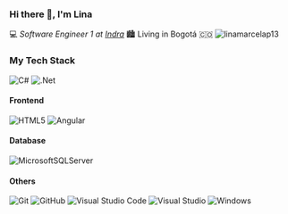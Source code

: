 ### Hi there 👋, I'm Lina

<!--[![Linkedin](https://img.shields.io/badge/-LinkedIn-blue?style=flat-square&logo=Linkedin&logoColor=white&link=https://www.linkedin.com/in/lina-prieto/)](https://www.linkedin.com/in/lina-prieto/)
[![Gmail](https://img.shields.io/badge/-Gmail-c14438?style=flat-square&logo=Gmail&logoColor=white&link=mailto:prietolina13@gmail.com)](mailto:prietolina13@gmail.com)-->

:computer: _Software Engineer 1 at [Indra](https://www.indracompany.com/)_ 🏙️ Living in Bogotá :colombia:
![linamarcelap13]([https://github.com/Gaboso/Gaboso/blob/master/github_cover.png](https://twitter.com/linamarcelap13/header_photo) "linamarcelap13")

### My Tech Stack

![C#](https://img.shields.io/badge/c%23-%23239120.svg?style=for-the-badge&logo=c-sharp&logoColor=white)
![.Net](https://img.shields.io/badge/.NET-5C2D91?style=for-the-badge&logo=.net&logoColor=white)

#### Frontend
![HTML5](https://img.shields.io/badge/html5-%23E34F26.svg?style=for-the-badge&logo=html5&logoColor=white)
![Angular](https://img.shields.io/badge/angular-%23DD0031.svg?style=for-the-badge&logo=angular&logoColor=white)

#### Database

![MicrosoftSQLServer](https://img.shields.io/badge/Microsoft%20SQL%20Sever-CC2927?style=for-the-badge&logo=microsoft%20sql%20server&logoColor=white)

#### Others
![Git](https://img.shields.io/badge/git-%23F05033.svg?style=for-the-badge&logo=git&logoColor=white)
![GitHub](https://img.shields.io/badge/github-%23121011.svg?style=for-the-badge&logo=github&logoColor=white)
![Visual Studio Code](https://img.shields.io/badge/Visual%20Studio%20Code-0078d7.svg?style=for-the-badge&logo=visual-studio-code&logoColor=white)
![Visual Studio](https://img.shields.io/badge/Visual%20Studio-5C2D91.svg?style=for-the-badge&logo=visual-studio&logoColor=white)
![Windows](https://img.shields.io/badge/Windows-0078D6?style=for-the-badge&logo=windows&logoColor=white)

